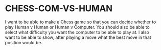 # CHESS-COM-VS-HUMAN
I want to be able to make a Chess game so that you can decide whether to play Human v Human or Human v Computer. You should also be able to select what difficulty you want the computer to be able to play at. I also want to be able to show, after playing a move what the best move in that position would be.
